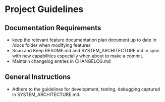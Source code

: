 # Project Guidelines

## Documentation Requirements

-   keep the relevant feature documentation plan document up to date in /docs folder when modifying features
-   Scan and Keep README.md and SYSTEM_ARCHITECTURE.md in sync with new capabilities especially when about to make a commit.
-   Maintain changelog entries in CHANGELOG.md 

## General Instructions

- Adhere to the guidelines  for development, testing, debugging captured in SYSTEM_ARCHITECTURE.md. 